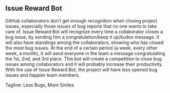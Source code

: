 ## Issue Reward Bot ##

GitHub collaborators don’t get enough recognition when closing project issues, especially those issues of bug reports that no one wants to take care of. Issue Reward Bot will recognize every time a collaborator closes a bug issue, by sending him a congratulation/keep it up/kudos message. It will also have standings among the collaborators, showing who has closed the most bug issues. At the end of a certain period (a week, every other week, a month), it will send everyone in the team a message congratulating the 1st, 2nd, and 3rd place. This bot will create a competition to close bug issues among collaborators and it will probably increase their productivity. With the use of Issue Reward Bot, the project will have less opened bug issues and happier team members.


Tagline: Less Bugs, More Smiles
